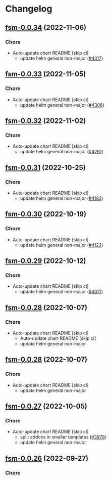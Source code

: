 # Changelog



## [fsm-0.0.34](https://github.com/truecharts/charts/compare/fsm-0.0.33...fsm-0.0.34) (2022-11-06)

### Chore

- Auto-update chart README [skip ci]
  - update helm general non-major ([#4317](https://github.com/truecharts/charts/issues/4317))




## [fsm-0.0.33](https://github.com/truecharts/charts/compare/fsm-0.0.32...fsm-0.0.33) (2022-11-05)

### Chore

- Auto-update chart README [skip ci]
  - update helm general non-major ([#4308](https://github.com/truecharts/charts/issues/4308))




## [fsm-0.0.32](https://github.com/truecharts/charts/compare/fsm-0.0.31...fsm-0.0.32) (2022-11-02)

### Chore

- Auto-update chart README [skip ci]
  - update helm general non-major ([#4261](https://github.com/truecharts/charts/issues/4261))




## [fsm-0.0.31](https://github.com/truecharts/charts/compare/fsm-0.0.30...fsm-0.0.31) (2022-10-25)

### Chore

- Auto-update chart README [skip ci]
  - update helm general non-major ([#4182](https://github.com/truecharts/charts/issues/4182))




## [fsm-0.0.30](https://github.com/truecharts/charts/compare/fsm-0.0.29...fsm-0.0.30) (2022-10-19)

### Chore

- Auto-update chart README [skip ci]
  - update helm general non-major ([#4122](https://github.com/truecharts/charts/issues/4122))




## [fsm-0.0.29](https://github.com/truecharts/charts/compare/fsm-0.0.28...fsm-0.0.29) (2022-10-12)

### Chore

- Auto-update chart README [skip ci]
  - update helm general non-major ([#4071](https://github.com/truecharts/charts/issues/4071))




## [fsm-0.0.28](https://github.com/truecharts/charts/compare/fsm-0.0.27...fsm-0.0.28) (2022-10-07)

### Chore

- Auto-update chart README [skip ci]
  - Auto-update chart README [skip ci]
  - update helm general non-major




## [fsm-0.0.28](https://github.com/truecharts/charts/compare/fsm-0.0.27...fsm-0.0.28) (2022-10-07)

### Chore

- Auto-update chart README [skip ci]
  - update helm general non-major




## [fsm-0.0.27](https://github.com/truecharts/charts/compare/fsm-0.0.26...fsm-0.0.27) (2022-10-05)

### Chore

- Auto-update chart README [skip ci]
  - split addons in smaller templates ([#3979](https://github.com/truecharts/charts/issues/3979))
  - update helm general non-major




## [fsm-0.0.26](https://github.com/truecharts/charts/compare/fsm-0.0.25...fsm-0.0.26) (2022-09-27)

### Chore
